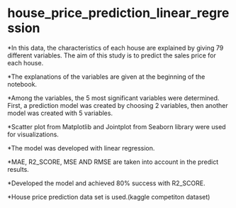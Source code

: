 # house_price_prediction_linear_regression

*In this data, the characteristics of each house are explained by giving 79 different variables. The aim of this study is to predict the sales price for each house. 

*The explanations of the variables are given at the beginning of the notebook.

*Among the variables, the 5 most significant variables were determined. First, a prediction model was created by choosing 2 variables, then another model was created with 5 variables.

*Scatter plot from Matplotlib and Jointplot from Seaborn library were used for visualizations.

*The model was developed with linear regression.

*MAE, R2_SCORE, MSE AND RMSE are taken into account in the predict results.

*Developed the model and achieved 80% success with R2_SCORE.

*House price prediction data set is used.(kaggle competiton dataset)
